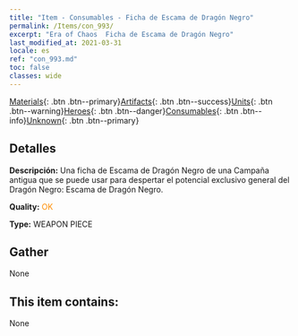 ```yaml
---
title: "Item - Consumables - Ficha de Escama de Dragón Negro"
permalink: /Items/con_993/
excerpt: "Era of Chaos  Ficha de Escama de Dragón Negro"
last_modified_at: 2021-03-31
locale: es
ref: "con_993.md"
toc: false
classes: wide
---
```

 [Materials](/es/Items/){: .btn .btn--primary}[Artifacts](/es/Items/Artifacts/){: .btn .btn--success}[Units](/es/Items/Units/){: .btn .btn--warning}[Heroes](/es/Items/Heroes/){: .btn .btn--danger}[Consumables](/es/Items/Consumables/){: .btn .btn--info}[Unknown](/es/Items/Unknown/){: .btn .btn--primary}

## Detalles
 **Descripción:** Una ficha de Escama de Dragón Negro de una Campaña antigua que se puede usar para despertar el potencial exclusivo general del Dragón Negro: Escama de Dragón Negro.

 **Quality:** <span style="color: #FF8C00">OK</span>

 **Type:** WEAPON PIECE

## Gather

  None

## This item contains:

  None

